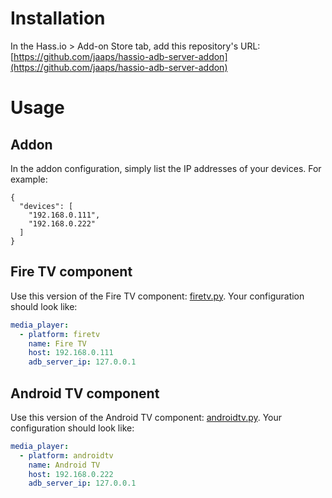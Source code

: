 
# Installation

In the Hass.io > Add-on Store tab, add this repository's URL: [https://github.com/jaaps/hassio-adb-server-addon](https://github.com/jaaps/hassio-adb-server-addon)


# Usage

## Addon

In the addon configuration, simply list the IP addresses of your devices.  For example:

```
{
  "devices": [
    "192.168.0.111",
    "192.168.0.222"
  ]
}
```


## Fire TV component

Use this version of the Fire TV component: [firetv.py](https://github.com/JeffLIrion/homeassistant_native_firetv/blob/pure-python-adb/media_player/firetv.py).  Your configuration should look like:

```yaml
media_player:
  - platform: firetv
    name: Fire TV
    host: 192.168.0.111
    adb_server_ip: 127.0.0.1
```


## Android TV component

Use this version of the Android TV component: [androidtv.py](https://github.com/a1ex4/home-assistant/blob/androidtv/homeassistant/components/media_player/androidtv.py).  Your configuration should look like:

```yaml
media_player:
  - platform: androidtv
    name: Android TV
    host: 192.168.0.222
    adb_server_ip: 127.0.0.1
```

